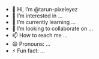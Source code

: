 - 👋 Hi, I’m @tarun-pixeleyez
- 👀 I’m interested in ...
- 🌱 I’m currently learning ...
- 💞️ I’m looking to collaborate on ...
- 📫 How to reach me ...
- 😄 Pronouns: ...
- ⚡ Fun fact: ...

<!---
tarun-pixeleyez/tarun-pixeleyez is a ✨ special ✨ repository because its `README.md` (this file) appears on your GitHub profile.
You can click the Preview link to take a look at your changes.
--->
